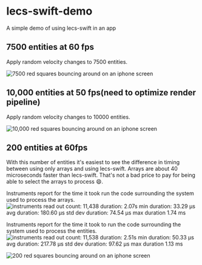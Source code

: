 # lecs-swift-demo
A simple demo of using lecs-swift in an app

## 7500 entities at 60 fps
Apply random velocity changes to 7500 entities.

![7500 red squares bouncing around on an iphone screen](https://res.cloudinary.com/demmholkv/image/upload/v1690761464/7500e-60fps_nviijp.gif)

## 10,000 entities at 50 fps(need to optimize render pipeline)
Apply random velocity changes to 10000 entities.

![10,000 red squares bouncing around on an iphone screen](https://res.cloudinary.com/demmholkv/image/upload/v1690761595/10000e-50fps_vgbja4.gif)

## 200 entities at 60fps
With this number of entities it's easiest to see the difference in timing between using only arrays and using lecs-swift. Arrays are about 40 microseconds faster than lecs-swift. That's not a bad price to pay for being able to select the arrays to process :smile:.

Instruments report for the time it took run the code surrounding the system used to process the arrays.
![instruments read out count: 11,438 duration: 2.07s min duration: 33.29 µs avg duration: 180.60 µs std dev duration: 74.54 µs max duration 1.74 ms  ](https://res.cloudinary.com/demmholkv/image/upload/v1690761096/200a-instruments_hnjfjk.png)


Instruments report for the time it took to run the code surrounding the system used to process the entities.
![instruments read out count: 11,538 duration: 2.51s min duration: 50.33 µs avg duration: 217.78 µs std dev duration: 97.62 µs max duration 1.13 ms  ](https://res.cloudinary.com/demmholkv/image/upload/v1690761096/200e-instruments_wpra0s.png)

![200 red squares bouncing around on an iphone screen](https://res.cloudinary.com/demmholkv/image/upload/v1690761097/200e-60fps_mlzlll.gif)



